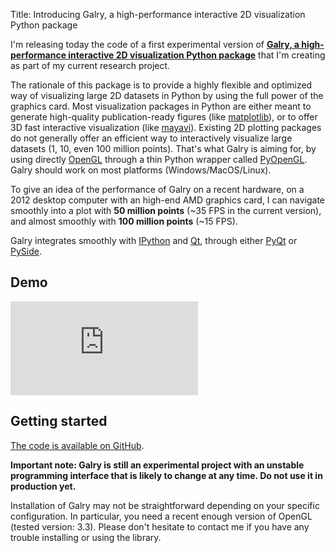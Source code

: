 Title: Introducing Galry, a high-performance interactive 2D visualization Python package

I'm releasing today the code of a first experimental version of 
[**Galry, a high-performance interactive 2D visualization Python package**](http://rossant.github.com/galry/)
that I'm creating as part of my current research project.

<!-- PELICAN_END_SUMMARY -->

The rationale of this package is to provide a highly flexible and optimized
way of visualizing large 2D datasets in Python by using the full power of the
graphics card.
Most visualization packages in Python are either meant to generate high-quality
publication-ready figures (like 
[matplotlib](http://matplotlib.org/)), 
or to offer 3D fast interactive 
visualization (like 
[mayavi](http://code.enthought.com/projects/mayavi/)).
Existing 2D plotting packages do not generally offer an efficient way to 
interactively visualize large datasets (1, 10, even 100 million points). 
That's what Galry is aiming for, by 
using directly 
[OpenGL](http://en.wikipedia.org/wiki/OpenGL) through a thin Python wrapper 
called 
[PyOpenGL](http://pyopengl.sourceforge.net/).
Galry should work on most platforms (Windows/MacOS/Linux).

To give an idea of the performance of Galry on a recent hardware,
on a 2012 desktop computer with an high-end AMD graphics card, I can
navigate smoothly into a plot with **50 million points** (~35 FPS in the 
current version), and almost smoothly with **100 million points** (~15 FPS).

Galry integrates smoothly with 
[IPython](http://ipython.org/)
and 
[Qt](http://en.wikipedia.org/wiki/Qt_(framework)), 
through either 
[PyQt](http://www.riverbankcomputing.co.uk/software/pyqt/intro) or 
[PySide](http://qt-project.org/wiki/PySide). 

Demo
----

<embed src="http://www.youtube.com/v/jYNJJ4O3pXo" />

Getting started
---------------

[The code is available on GitHub](https://github.com/rossant/galry).

**Important note: Galry is still an experimental project with an unstable
programming interface that is likely to change at any time. Do not use it in
production yet.**

Installation of Galry may not be straightforward depending on your specific
configuration. In particular, you need a recent enough version of OpenGL
(tested version: 3.3). Please don't hesitate to contact me if you have any
trouble installing or using the library.


